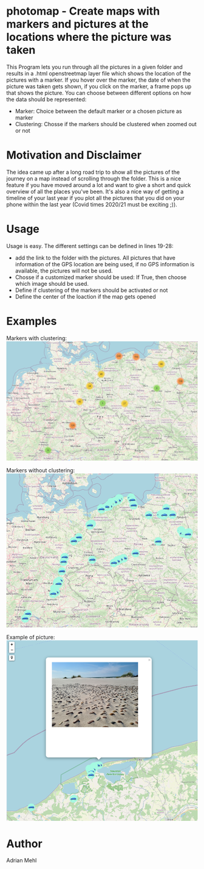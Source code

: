 # photomap - Create maps with markers and pictures at the locations where the picture was taken

This Program lets you run through all the pictures in a given folder and results in a .html openstreetmap layer file which shows the location of the pictures with a marker. If you hover over the marker, the date of when the picture was taken gets shown, if you click on the marker, a frame pops up that shows the picture. 
You can choose between different options on how the data should be represented:

* Marker: Choice between the default marker or a chosen picture as marker
* Clustering: Chosse if the markers should be clustered when zoomed out or not


# Motivation and Disclaimer

The idea came up after a long road trip to show all the pictures of the journey on a map instead of scrolling through the folder. This is a nice feature if you have moved around a lot and want to give a short and quick overview of all the places you've been. It's also a nice way of getting a timeline of your last year if you plot all the pictures that you did on your phone within the last year (Covid times 2020/21 must be exciting ;)).

# Usage

Usage is easy. The different settings can be defined in lines 19-28:

* add the link to the folder with the pictures. All pictures that have information of the GPS location are being used, if no GPS information is available, the pictures will not be used. 
* Chosse if a customized marker should be used: If True, then choose which image should be used.
* Define if clustering of the markers should be activated or not
* Define the center of the  loaction if the map gets opened

# Examples
Markers with clustering:\
<img src="https://github.com/adrimehl/photomap/blob/main/Example_with_clustering.PNG" width="700">

Markers without clustering:\
<img src="https://github.com/adrimehl/photomap/blob/main/Example_without_clustering.PNG" width="700">

Example of picture:\
<img src="https://github.com/adrimehl/photomap/blob/main/Example_image_shown.png" width="700">



# Author

Adrian Mehl

